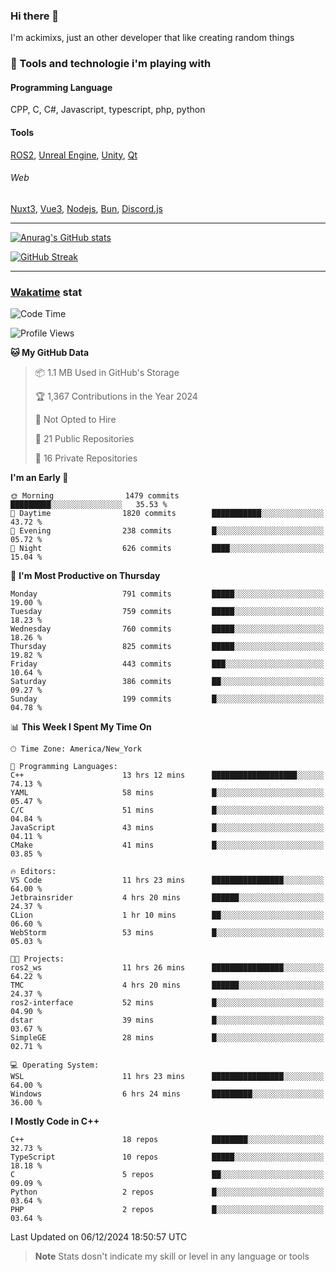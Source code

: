 ### Hi there 👋

I'm ackimixs, just an other developer that like creating random things

### 🧰 Tools and technologie i'm playing with

#### Programming Language
CPP, C, C#, Javascript, typescript, php, python

#### Tools
[ROS2](https://ros.org/), [Unreal Engine](https://www.unrealengine.com), [Unity](https://unity.com/), [Qt](https://www.qt.io/)

###### Web
[Nuxt3](https://nuxt.com/), [Vue3](https://vuejs.org/), [Nodejs](https://nodejs.org), [Bun](https://bun.sh/), [Discord.js](https://discord.js.org/)

---

[![Anurag's GitHub stats](https://github-readme-stats.vercel.app/api?username=ackimixs&show_icons=true&theme=github_dark&count_private=true)](https://github.com/anuraghazra/github-readme-stats)

[![GitHub Streak](https://github-readme-streak-stats.herokuapp.com?user=Ackimixs&theme=github-dark-blue&date_format=j%20M%5B%20Y%5D&mode=weekly)](https://git.io/streak-stats)

---
 
 ### [Wakatime](https://wakatime.com/) stat

<!--START_SECTION:waka-->
![Code Time](http://img.shields.io/badge/Code%20Time-1%2C375%20hrs%205%20mins-blue)

![Profile Views](http://img.shields.io/badge/Profile%20Views-7-blue)

**🐱 My GitHub Data** 

> 📦 1.1 MB Used in GitHub's Storage 
 > 
> 🏆 1,367 Contributions in the Year 2024
 > 
> 🚫 Not Opted to Hire
 > 
> 📜 21 Public Repositories 
 > 
> 🔑 16 Private Repositories 
 > 
**I'm an Early 🐤** 

```text
🌞 Morning                1479 commits        █████████░░░░░░░░░░░░░░░░   35.53 % 
🌆 Daytime                1820 commits        ███████████░░░░░░░░░░░░░░   43.72 % 
🌃 Evening                238 commits         █░░░░░░░░░░░░░░░░░░░░░░░░   05.72 % 
🌙 Night                  626 commits         ████░░░░░░░░░░░░░░░░░░░░░   15.04 % 
```
📅 **I'm Most Productive on Thursday** 

```text
Monday                   791 commits         █████░░░░░░░░░░░░░░░░░░░░   19.00 % 
Tuesday                  759 commits         █████░░░░░░░░░░░░░░░░░░░░   18.23 % 
Wednesday                760 commits         █████░░░░░░░░░░░░░░░░░░░░   18.26 % 
Thursday                 825 commits         █████░░░░░░░░░░░░░░░░░░░░   19.82 % 
Friday                   443 commits         ███░░░░░░░░░░░░░░░░░░░░░░   10.64 % 
Saturday                 386 commits         ██░░░░░░░░░░░░░░░░░░░░░░░   09.27 % 
Sunday                   199 commits         █░░░░░░░░░░░░░░░░░░░░░░░░   04.78 % 
```


📊 **This Week I Spent My Time On** 

```text
🕑︎ Time Zone: America/New_York

💬 Programming Languages: 
C++                      13 hrs 12 mins      ███████████████████░░░░░░   74.13 % 
YAML                     58 mins             █░░░░░░░░░░░░░░░░░░░░░░░░   05.47 % 
C/C                      51 mins             █░░░░░░░░░░░░░░░░░░░░░░░░   04.84 % 
JavaScript               43 mins             █░░░░░░░░░░░░░░░░░░░░░░░░   04.11 % 
CMake                    41 mins             █░░░░░░░░░░░░░░░░░░░░░░░░   03.85 % 

🔥 Editors: 
VS Code                  11 hrs 23 mins      ████████████████░░░░░░░░░   64.00 % 
Jetbrainsrider           4 hrs 20 mins       ██████░░░░░░░░░░░░░░░░░░░   24.37 % 
CLion                    1 hr 10 mins        ██░░░░░░░░░░░░░░░░░░░░░░░   06.60 % 
WebStorm                 53 mins             █░░░░░░░░░░░░░░░░░░░░░░░░   05.03 % 

🐱‍💻 Projects: 
ros2_ws                  11 hrs 26 mins      ████████████████░░░░░░░░░   64.22 % 
TMC                      4 hrs 20 mins       ██████░░░░░░░░░░░░░░░░░░░   24.37 % 
ros2-interface           52 mins             █░░░░░░░░░░░░░░░░░░░░░░░░   04.90 % 
dstar                    39 mins             █░░░░░░░░░░░░░░░░░░░░░░░░   03.67 % 
SimpleGE                 28 mins             █░░░░░░░░░░░░░░░░░░░░░░░░   02.71 % 

💻 Operating System: 
WSL                      11 hrs 23 mins      ████████████████░░░░░░░░░   64.00 % 
Windows                  6 hrs 24 mins       █████████░░░░░░░░░░░░░░░░   36.00 % 
```

**I Mostly Code in C++** 

```text
C++                      18 repos            ████████░░░░░░░░░░░░░░░░░   32.73 % 
TypeScript               10 repos            █████░░░░░░░░░░░░░░░░░░░░   18.18 % 
C                        5 repos             ██░░░░░░░░░░░░░░░░░░░░░░░   09.09 % 
Python                   2 repos             █░░░░░░░░░░░░░░░░░░░░░░░░   03.64 % 
PHP                      2 repos             █░░░░░░░░░░░░░░░░░░░░░░░░   03.64 % 
```




 Last Updated on 06/12/2024 18:50:57 UTC
<!--END_SECTION:waka-->

> **Note**
> Stats dosn't indicate my skill or level in any language or tools
